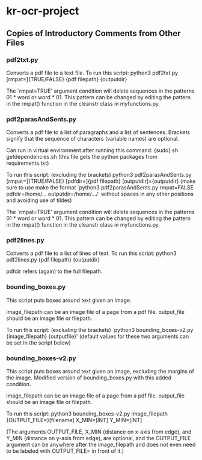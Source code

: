 # kr-ocr-project

## Copies of Introductory Comments from Other Files ## 
### pdf2txt.py ###
Converts a pdf file to a text file.
To run this script:
    python3 pdf2txt.py [rmpat=]{TRUE/FALSE} {pdf filepath} {outputdir}

 The `rmpat=TRUE' argument condition will delete sequences in the patterns 01 * word or word * 01. This pattern can be changed by editing the pattern in the rmpat() function in the cleanstr class in myfunctions.py.

### pdf2parasAndSents.py ###
Converts a pdf file to a list of paragraphs and a list of sentences.
Brackets signify that the sequence of characters (variable names) are optional.

Can run in virtual environment after running this command:
    {sudo} sh getdependencies.sh
    (this file gets the python packages from requirements.txt)

To run this script: (excluding the brackets)
    python3 pdf2parasAndSents.py [rmpat=]{TRUE/FALSE} [pdfdir=]{pdf filepath} [outputdir]={outputdir}
(make sure to use make the format 
    `python3 pdf2parasAndSents.py rmpat=FALSE pdfdir=/home/... outputdir=/home/.../'
      without spaces in any other positions and avoiding use of tildes)

The `rmpat=TRUE' argument condition will delete sequences in the patterns 01 * word or word * 01. This pattern can be changed by editing the pattern in the rmpat() function in the cleanstr class in myfunctions.py.

### pdf2lines.py ###
Converts a pdf file to a list of lines of text.
To run this script:
    python3 pdf2lines.py {pdf filepath} {outputdir}

pdfdir refers (again) to the full filepath.

### bounding_boxes.py ###
This script puts boxes around text given an image.

image_filepath can be an image file of a page from a pdf file.
output_file should be an image file or filepath.

To run this script: (excluding the brackets)
  `python3 bounding_boxes-v2.py {image_filepath} {outputfile}'
  (default values for these two arguments can be set in the script below)

### bounding_boxes-v2.py ###
This script puts boxes around text given an image, excluding the margins of the image.
Modified version of bounding_boxes.py with this added condition.

image_filepath can be an image file of a page from a pdf file.
output_file should be an image file or filepath.

To run this script:
    python3 bounding_boxes-v2.py image_filepath {OUTPUT_FILE=}[filename] X_MIN=[INT] Y_MIN=[INT]

(The arguments OUTPUT_FILE, X_MIN (distance on x-axis from edge), and Y_MIN (distance on y-axis from edge), are optional, and the OUTPUT_FILE argument can be anywhere after the image_filepath and does not even need to be labeled with OUTPUT_FILE= in front of it.)
